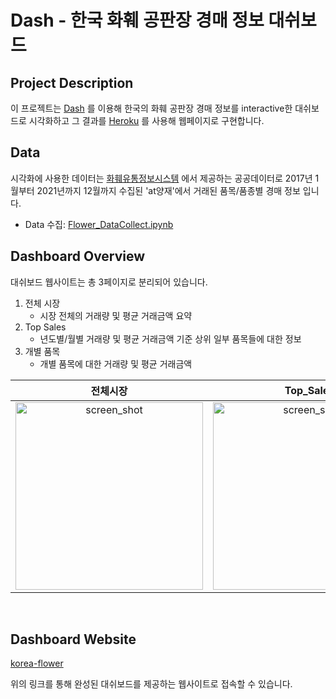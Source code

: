 # Dash - 한국 화훼 공판장 경매 정보 대쉬보드

## Project Description
이 프로젝트는 [Dash](https://plotly.com/dash/) 를 이용해 한국의 화훼 공판장 경매 정보를 
interactive한 대쉬보드로 시각화하고 그 결과를 [Heroku](https://www.heroku.com) 를 사용해 
웹페이지로 구현합니다.

## Data
시각화에 사용한 데이터는 [화훼유통정보시스템](https://flower.at.or.kr/) 에서 제공하는 공공데이터로
2017년 1월부터 2021년까지 12월까지 수집된 'at양재'에서 거래된 품목/품종별 경매 정보 입니다.

- Data 수집: [Flower_DataCollect.ipynb](https://github.com/JayAhn0104/Dash_Plolty/blob/master/Flower_DataCollect.ipynb)

## Dashboard Overview
대쉬보드 웹사이트는 총 3페이지로 분리되어 있습니다. 
1. 전체 시장
   - 시장 전체의 거래량 및 평균 거래금액 요약
2. Top Sales
   - 년도별/월별 거래량 및 평균 거래금액 기준 상위 일부 품목들에 대한 정보
3. 개별 품목
   - 개별 품목에 대한 거래량 및 평균 거래금액

| 전체시장                                                                                                                                | Top_Sale                                                                                                                                | 개별품목                                                                                                                                |
|-----------------------------------------------------------------------------------------------------------------------------------------|-----------------------------------------------------------------------------------------------------------------------------------------|-----------------------------------------------------------------------------------------------------------------------------------------|
| <center><img alt="screen_shot" src='https://drive.google.com/uc?export=view&id=1WOW25FndVx3gjzvkAiAMeGypi7EliaCN' width = 300></center> | <center><img alt="screen_shot" src='https://drive.google.com/uc?export=view&id=1WSev0pK5Z3XrbDY8WNUBCa9WhahFDKTr' width = 300></center> | <center><img alt="screen_shot" src='https://drive.google.com/uc?export=view&id=12yBDugdXtMMMhfb05ooZxt5SRnARu6iT' width = 300></center> |

<br>

## Dashboard Website
[korea-flower](https://korea-flower.herokuapp.com)

위의 링크를 통해 완성된 대쉬보드를 제공하는 웹사이트로 접속할 수 있습니다. 






